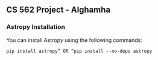 

## CS 562 Project - Alghamha ##
### Astropy Installation ###

You can install Astropy using the following commands:

`pip install astropy” OR “pip install --no-deps astropy`



      
